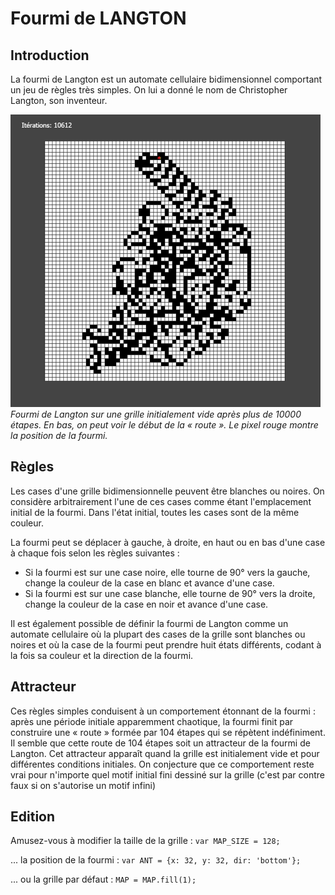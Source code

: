 # Fourmi de LANGTON


## Introduction

La fourmi de Langton est un automate cellulaire bidimensionnel comportant un jeu de règles très simples. On lui a donné le nom de Christopher Langton, son inventeur. 


![Fourmi de Langton](https://raw.githubusercontent.com/cdivry/fourmi_de_langton/master/img/illustration.png)
*Fourmi de Langton sur une grille initialement vide après plus de 10000 étapes. En bas, on peut voir le début de la « route ». Le pixel rouge montre la position de la fourmi.*



## Règles

Les cases d'une grille bidimensionnelle peuvent être blanches ou noires. On considère arbitrairement l'une de ces cases comme étant l'emplacement initial de la fourmi. Dans l'état initial, toutes les cases sont de la même couleur.

La fourmi peut se déplacer à gauche, à droite, en haut ou en bas d'une case à chaque fois selon les règles suivantes :
* Si la fourmi est sur une case noire, elle tourne de 90° vers la gauche, change la couleur de la case en blanc et avance d'une case.
* Si la fourmi est sur une case blanche, elle tourne de 90° vers la droite, change la couleur de la case en noir et avance d'une case.

Il est également possible de définir la fourmi de Langton comme un automate cellulaire où la plupart des cases de la grille sont blanches ou noires et où la case de la fourmi peut prendre huit états différents, codant à la fois sa couleur et la direction de la fourmi.



## Attracteur

Ces règles simples conduisent à un comportement étonnant de la fourmi : après une période initiale apparemment chaotique, la fourmi finit par construire une « route » formée par 104 étapes qui se répètent indéfiniment. Il semble que cette route de 104 étapes soit un attracteur de la fourmi de Langton.
Cet attracteur apparaît quand la grille est initialement vide et pour différentes conditions initiales. On conjecture que ce comportement reste vrai pour n'importe quel motif initial fini dessiné sur la grille (c'est par contre faux si on s'autorise un motif infini)



## Edition

Amusez-vous à modifier la taille de la grille :
```var MAP_SIZE = 128;```

... la position de la fourmi :
```var ANT = {x: 32, y: 32, dir: 'bottom'};```

... ou la grille par défaut :
```MAP = MAP.fill(1);```
